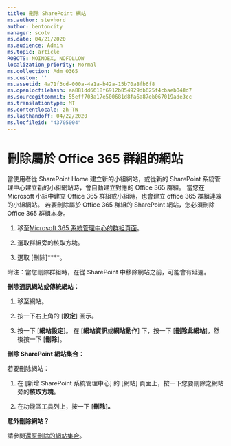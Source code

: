 ```yaml
---
title: 刪除 SharePoint 網站
ms.author: stevhord
author: bentoncity
manager: scotv
ms.date: 04/21/2020
ms.audience: Admin
ms.topic: article
ROBOTS: NOINDEX, NOFOLLOW
localization_priority: Normal
ms.collection: Adm_O365
ms.custom: ''
ms.assetid: 4a71f3cd-000a-4a1a-b42a-15b70a8fb6f8
ms.openlocfilehash: aa881dd6618f6912b854929db625f4cbaeb048d7
ms.sourcegitcommit: 55eff703a17e500681d8fa6a87eb067019ade3cc
ms.translationtype: MT
ms.contentlocale: zh-TW
ms.lasthandoff: 04/22/2020
ms.locfileid: "43705004"
---
```

# <a name="delete-sites-that-belong-to-an-office-365-group"></a>刪除屬於 Office 365 群組的網站

當使用者從 SharePoint Home 建立新的小組網站，或從新的 SharePoint 系統管理中心建立新的小組網站時，會自動建立對應的 Office 365 群組。 當您在 Microsoft 小組中建立 Office 365 群組或小組時，也會建立 office 365 群組連線的小組網站。 若要刪除屬於 Office 365 群組的 SharePoint 網站，您必須刪除 Office 365 群組本身。 
  
1. 移至[Microsoft 365 系統管理中心的群組頁面](https://portal.office.com/adminportal/home#/groups)。
    
2. 選取群組旁的核取方塊。
    
3. 選取 [刪除]****。
    
附注：當您刪除群組時，在從 SharePoint 中移除網站之前，可能會有延遲。
  
**刪除通訊網站或傳統網站：**

1. 移至網站。
  
2. 按一下右上角的 [**設定**] 圖示。 
  
3. 按一下 [**網站設定**]。 在 [**網站資訊**或**網站動作**] 下，按一下 [**刪除此網站**]，然後按一下 [**刪除**]。
  
**刪除 SharePoint 網站集合：**

若要刪除網站：
  
1. 在 [新增 SharePoint 系統管理中心] 的 [網站] 頁面上，按一下您要刪除之網站旁的**核取方塊**。 
    
2. 在功能區工具列上，按一下 [**刪除]。**
    
**意外刪除網站？**

請參閱[還原刪除的網站集合](https://go.microsoft.com/fwlink/?linkid=867660)。
  


